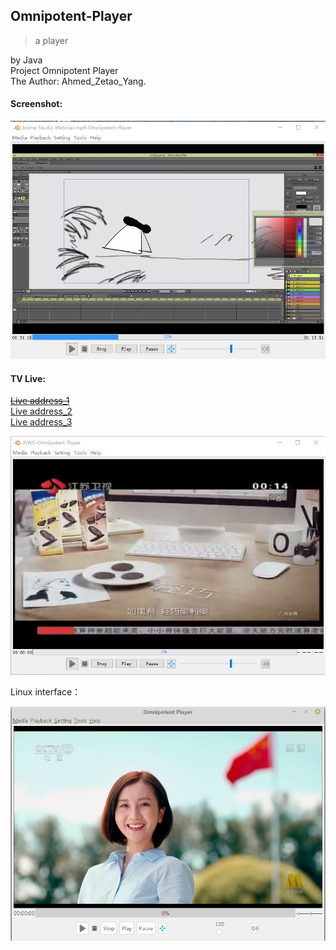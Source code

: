 ## Omnipotent-Player
> a player  

by Java  
Project Omnipotent Player   
The Author: Ahmed_Zetao_Yang.     


#### Screenshot:   

![image](https://github.com/ZetaoYang/Omnipotent-Player/raw/master/screenshot.png)  

#### TV Live:
~~[Live address_1](http://s.allook.cn)~~  
[Live address_2](http://ivi.bupt.edu.cn)  
[Live address_3](http://catonisland.cn/tv.html)

![image](https://github.com/ZetaoYang/Omnipotent-Player/raw/master/screenshot_live.png)        

Linux interface：

![image](https://github.com/ZetaoYang/Omnipotent-Player/raw/master/screenshot2-live.png)  
